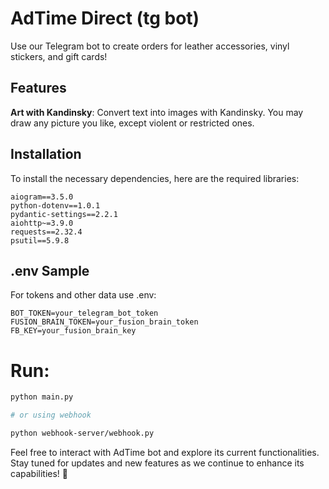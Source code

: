 # AdTime Direct (tg bot)

Use our Telegram bot to create orders for leather accessories, vinyl stickers, and gift cards!

## Features

**Art with Kandinsky**: Convert text into images with Kandinsky. You may draw any picture you like, 
except violent or restricted ones.

## Installation

To install the necessary dependencies, here are the required libraries:

```plaintext
aiogram==3.5.0
python-dotenv==1.0.1
pydantic-settings==2.2.1
aiohttp~=3.9.0
requests==2.32.4
psutil==5.9.8
```
## .env Sample
For tokens and other data use .env:

```commandline
BOT_TOKEN=your_telegram_bot_token
FUSION_BRAIN_TOKEN=your_fusion_brain_token
FB_KEY=your_fusion_brain_key
```

# Run:

```bash
python main.py

# or using webhook

python webhook-server/webhook.py
```

Feel free to interact with AdTime bot and explore its current functionalities.
Stay tuned for updates and new features as we continue to enhance its capabilities! 🚀